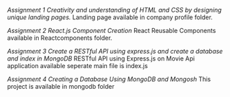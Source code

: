 *Assignment 1 Creativity and understanding of HTML and CSS by designing unique landing pages.*
Landing page available in company profile folder.

*Assignment 2 React.js Component Creation*
 React Reusable Components available in Reactcomponents folder.

*Assignment 3 Create a RESTful API using express.js and create a database and index in MongoDB*
 RESTful API using Express.js on Movie Api application available seperate main file is index.js

*Assignment 4 Creating a Database Using MongoDB and Mongosh*
 This project is available in mongodb folder

